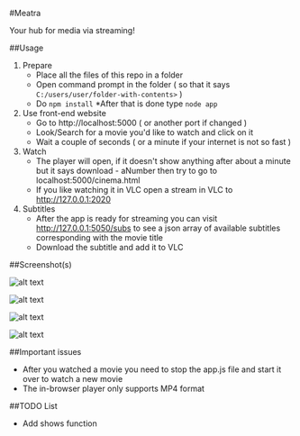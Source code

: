 #Meatra

Your hub for media via streaming!

##Usage

1. Prepare
	* Place all the files of this repo in a folder
	* Open command prompt in the folder ( so that it says `C:/users/user/folder-with-contents>` )
	* Do `npm install`
	*After that is done type `node app`
2. Use front-end website
	* Go to http://localhost:5000 ( or another port if changed )
	* Look/Search for a movie you'd like to watch and click on it
	* Wait a couple of seconds ( or a minute if your internet is not so fast )
3. Watch
	* The player will open, if it doesn't show anything after about a minute but it says download - aNumber then try to go to localhost:5000/cinema.html
	* If you like watching it in VLC open a stream in VLC to http://127.0.0.1:2020
4. Subtitles
	* After the app is ready for streaming you can visit http://127.0.0.1:5050/subs to see a json array of available subtitles corresponding with the movie title
	* Download the subtitle and add it to VLC

##Screenshot(s)

![alt text](http://111.imagebam.com/download/bhcoaiUXWFk8NdAhb_hJ8w/33141/331400434/Screenshot%20%281%29.png "Main Interface")

![alt text](http://111.imagebam.com/download/oHHOVqEZVqcTTEMDbO7Wgg/33141/331400486/Screenshot%20%282%29.png "Search by menu results")

![alt text](http://111.imagebam.com/download/oHHOVqEZVqcTTEMDbO7Wgg/33141/331400486/Screenshot%20%282%29.png "Search bar/Manual torrent streamer/To Watch/Watched")

![alt text](http://109.imagebam.com/download/9CrYJiivEKRoBArFrztXDA/33141/331400968/Screenshot%20%284%29.png "Search results")

##Important issues

- After you watched a movie you need to stop the app.js file and start it over to watch a new movie
- The in-browser player only supports MP4 format

##TODO List

- Add shows function
